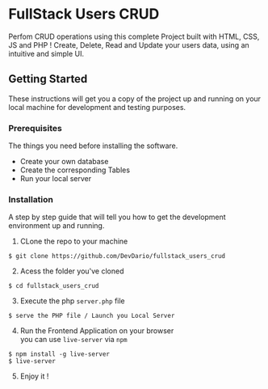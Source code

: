 # FullStack Users CRUD

Perfom CRUD operations using this complete Project built with HTML, CSS, JS and PHP !
Create, Delete, Read and Update your users data, using an intuitive and simple UI.

## Getting Started

These instructions will get you a copy of the project up and running on your local machine for development and testing purposes.

### Prerequisites

The things you need before installing the software.

* Create your own database
* Create the corresponding Tables
* Run your local server

### Installation

A step by step guide that will tell you how to get the development environment up and running.

1. CLone the repo to your machine
```
$ git clone https://github.com/DevDario/fullstack_users_crud

```
2. Acess the folder you've cloned
```
$ cd fullstack_users_crud

```
3. Execute the php `server.php` file
```
$ serve the PHP file / Launch you Local Server

```
4. Run the Frontend Application on your browser <br>
   you can use `live-server` via `npm`
```
$ npm install -g live-server
$ live-server
```
5. Enjoy it !
